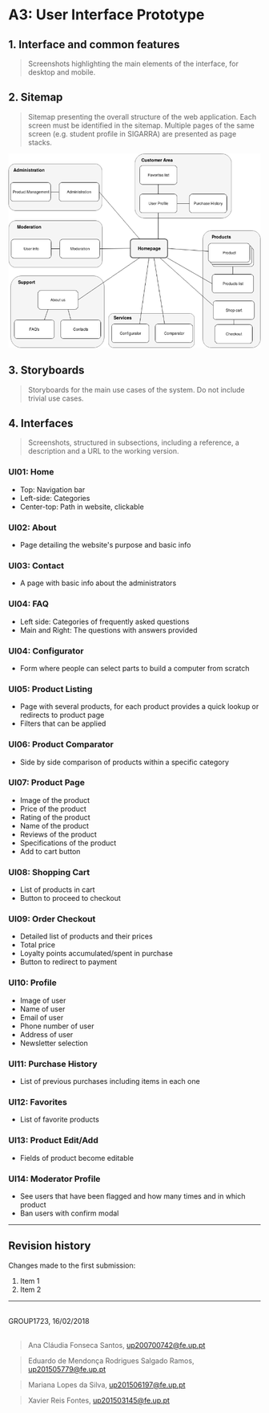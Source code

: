# A3: User Interface Prototype

## 1. Interface and common features

> Screenshots highlighting the main elements of the interface, for desktop and mobile.

## 2. Sitemap

> Sitemap presenting the overall structure of the web application.
> Each screen must be identified in the sitemap.
> Multiple pages of the same screen (e.g. student profile in SIGARRA) are presented as page stacks.

![](./A3_sitemap.png)


## 3. Storyboards

> Storyboards for the main use cases of the system.
> Do not include trivial use cases.

## 4. Interfaces

> Screenshots, structured in subsections, including a reference, a description and a URL to the working version.

### UI01: Home
* Top: Navigation bar
* Left-side: Categories
* Center-top: Path in website, clickable

### UI02: About
* Page detailing the website's purpose and basic info

### UI03: Contact
* A page with basic info about the administrators 

### UI04: FAQ
* Left side: Categories of frequently asked questions
* Main and Right: The questions with answers provided

### UI04: Configurator
* Form where people can select parts to build a computer from scratch

### UI05: Product Listing
* Page with several products, for each product provides a quick lookup or redirects to product page
* Filters that can be applied

### UI06: Product Comparator
* Side by side comparison of products within a specific category

### UI07: Product Page
* Image of the product
* Price of the product
* Rating of the product
* Name of the product
* Reviews of the product
* Specifications of the product
* Add to cart button

### UI08: Shopping Cart
* List of products in cart
* Button to proceed to checkout 

### UI09: Order Checkout
* Detailed list of products and their prices
* Total price
* Loyalty points accumulated/spent in purchase
* Button to redirect to payment

### UI10: Profile
* Image of user
* Name of user
* Email of user
* Phone number of user
* Address of user
* Newsletter selection

### UI11: Purchase History
* List of previous purchases including items in each one

### UI12: Favorites
* List of favorite products

### UI13: Product Edit/Add
* Fields of product become editable

### UI14: Moderator Profile
* See users that have been flagged and how many times and in which product
* Ban users with confirm modal

***

## Revision history

Changes made to the first submission:
1. Item 1
1. Item 2

***

<br>
GROUP1723, 16/02/2018
<br>
<br>

> Ana Cláudia Fonseca Santos, up200700742@fe.up.pt

> Eduardo de Mendonça Rodrigues Salgado Ramos, up201505779@fe.up.pt

> Mariana Lopes da Silva, up201506197@fe.up.pt

> Xavier Reis Fontes, up201503145@fe.up.pt
